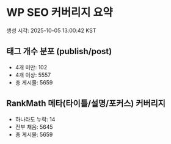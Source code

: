# WP SEO 커버리지 요약

생성 시각: 2025-10-05 13:00:42 KST

## 태그 개수 분포 (publish/post)
- 4개 미만: 102
- 4개 이상: 5557
- 총 게시물: 5659

## RankMath 메타(타이틀/설명/포커스) 커버리지
- 하나라도 누락: 14
- 전부 채움: 5645
- 총 게시물: 5659
